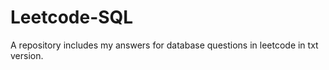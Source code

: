 # Leetcode-SQL

A repository includes my answers for database questions in leetcode in txt version.
